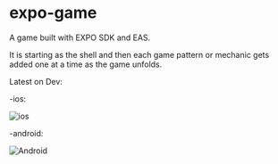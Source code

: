 # expo-game

A game built with EXPO SDK and EAS.

It is starting as the shell and then each game pattern or mechanic gets added one at a time as the game unfolds.


Latest on Dev:

-ios:

![ios](https://qr.expo.dev/eas-update?updateId=c8be96f2-df23-4fc6-80cf-94cbf760efe0&appScheme=exp&host=u.expo.dev)

-android:

![Android](https://qr.expo.dev/eas-update?updateId=c7363bc2-dba3-4fc7-a156-803053a92c6c&appScheme=exp&host=u.expo.dev)
